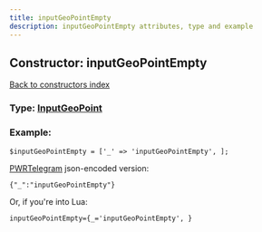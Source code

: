 ```yaml
---
title: inputGeoPointEmpty
description: inputGeoPointEmpty attributes, type and example
---
```

## Constructor: inputGeoPointEmpty  
[Back to constructors index](index.md)






### Type: [InputGeoPoint](../types/InputGeoPoint.md)


### Example:

```
$inputGeoPointEmpty = ['_' => 'inputGeoPointEmpty', ];
```  

[PWRTelegram](https://pwrtelegram.xyz) json-encoded version:

```
{"_":"inputGeoPointEmpty"}
```


Or, if you're into Lua:  


```
inputGeoPointEmpty={_='inputGeoPointEmpty', }

```


